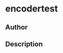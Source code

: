 # encodertest

## Author

<!-- Insert Your Name Here -->

## Description

<!-- Describe your example here -->
